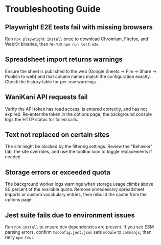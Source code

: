 ﻿# Troubleshooting Guide

## Playwright E2E tests fail with missing browsers
Run `npx playwright install` once to download Chromium, Firefox, and WebKit binaries, then re-run `npm run test:e2e`.

## Spreadsheet import returns warnings
Ensure the sheet is published to the web (Google Sheets -> File -> Share -> Publish to web) and that column names match the configuration exactly. Check the history table for per-row warnings.

## WaniKani API requests fail
Verify the API token has read access, is entered correctly, and has not expired. Re-enter the token in the options page; the background console logs the HTTP status for failed calls.

## Text not replaced on certain sites
The site might be blocked by the filtering settings. Review the "Behavior" tab, the site overrides, and use the toolbar icon to toggle replacements if needed.

## Storage errors or exceeded quota
The background worker logs warnings when storage usage climbs above 80 percent of the available quota. Remove unnecessary spreadsheet imports or custom vocabulary entries, then rebuild the cache from the options page.

## Jest suite fails due to environment issues
Run `npm install` to ensure dev dependencies are present. If you see ESM parsing errors, confirm `tsconfig.jest.json` sets `module` to `commonjs`, then retry `npm test`.
